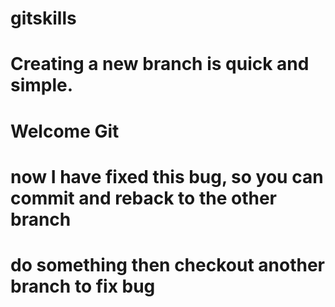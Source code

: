 # gitskills
# Creating a new branch is quick and simple.
# Welcome Git
# now I have fixed this bug, so you can commit and reback to the other branch
# do something then checkout another branch to fix bug
